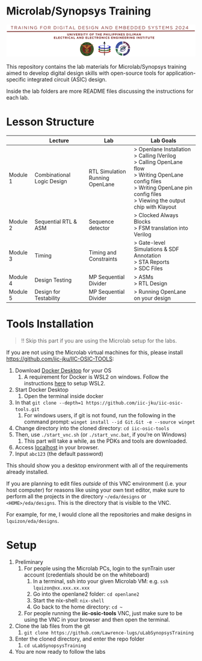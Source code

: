 # Microlab/Synopsys Training

![alt text](image.png)

This repository contains the lab materials for Microlab/Synopsys training aimed to develop digital design skills with open-source tools for application-specific integrated circuit (ASIC) design.

Inside the lab folders are more README files discussing the instructions for each lab.

# Lesson Structure

|  | Lecture | Lab | Lab Goals |
| --- | --- | --- | --- |
| Module 1 | Combinational Logic Design | RTL Simulation <br> Running OpenLane |\> Openlane Installation<br>\> Calling IVerilog<br>\> Calling OpenLane flow<br>\> Writing OpenLane config files<br>\> Writing OpenLane pin config files<br>\> Viewing the output chip with Klayout |
| Module 2 | Sequential RTL & ASM | Sequence detector |\> Clocked Always Blocks<br>\> FSM translation into Verilog |
| Module 3 | Timing | Timing and Constraints |\> Gate-level Simulations & SDF Annotation<br>\> STA Reports<br>\> SDC Files |
| Module 4 | Design Testing | MP Sequential Divider |\> ASMs<br>\> RTL Design |
| Module 5 | Design for Testability | MP Sequential Divider |\> Running OpenLane on your design |

# Tools Installation

>!! Skip this part if you are using the Microlab setup for the labs.

If you are not using the Microlab virtual machines for this, please install https://github.com/iic-jku/IIC-OSIC-TOOLS:

1. Download [Docker Desktop](https://www.docker.com/products/docker-desktop/) for your OS
    1. A requirement for Docker is WSL2 on windows. Follow the instructions [here](https://learn.microsoft.com/en-us/windows/wsl/install) to setup WSL2.
2. Start Docker Desktop
    1. Open the terminal inside docker
3. In that `git clone --depth=1 https://github.com/iic-jku/iic-osic-tools.git`
    1. For windows users, if git is not found, run the following in the command prompt: `winget install --id Git.Git -e --source winget`
4. Change directory into the cloned directory: `cd iic-osic-tools`
5. Then, use `./start_vnc.sh`  (or `./start_vnc.bat`, if you’re on Windows)
    1. This part will take a while, as the PDKs and tools are downloaded.
6. Access [localhost](http://localhost) in your browser.
7. Input `abc123` (the default password)

This should show you a desktop environment with all of the requirements already installed.

If you are planning to edit files *outside* of this VNC environment (i.e. your host computer) for reasons like using your own text editor, make sure to perform all the projects in the directory `~/eda/designs` or `<HOME>/eda/designs`. This is the directory that is visible to the VNC.

For example, for me, I would clone all the repositories and make designs in `lquizon/eda/designs`. 

# Setup

1. Preliminary
   1. For people using the Microlab PCs, login to the synTrain user account (credentials should be on the whiteboard)
      1. In a terminal, ssh into your given Microlab VM: e.g. `ssh lquizon@xx.xxx.xx.xxx` 
      2. Go into the openlane2 folder: `cd openlane2`
      3. Start the nix-shell: `nix-shell`
      4. Go back to the home directory: `cd ~`
   3. For people running the **iic-osic-tools** VNC, just make sure to be using the VNC in your browser and then open the terminal.
2. Clone the lab files from the git
    1. `git clone https://github.com/Lawrence-lugs/uLabSynopsysTraining`
3. Enter the cloned directory, and enter the repo folder
    1. `cd uLabSynopsysTraining`
 4. You are now ready to follow the labs
